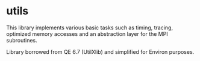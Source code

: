 # utils

This library implements various basic tasks such as timing, tracing,
optimized memory accesses and an abstraction layer for the MPI subroutines.

Library borrowed from QE 6.7 (UtilXlib) and simplified for Environ purposes.
